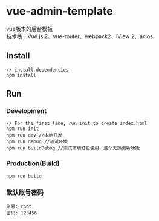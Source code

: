 # vue-admin-template

vue版本的后台模板<Br>
技术栈：Vue.js 2、vue-router、webpack2、iView 2、axios

## Install
```bush
// install dependencies
npm install
```
## Run
### Development
```bush
// For the first time, run init to create index.html
npm run init
npm run dev //本地开发
npm run debug //测试环境
npm run buildDebug //测试环境打包使用，这个无热更新功能
```
### Production(Build)
```bush
npm run build
```

### 默认账号密码
```bush
账号: root
密码: 123456
```

